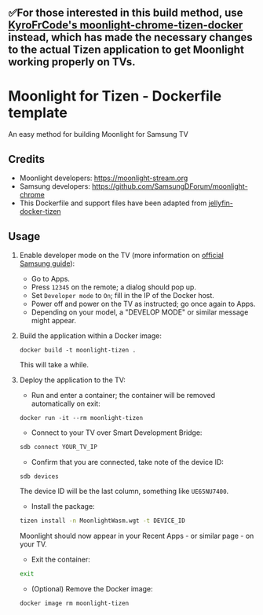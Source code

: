## ✅For those interested in this build method, use [KyroFrCode's moonlight-chrome-tizen-docker](https://github.com/KyroFrCode/moonlight-chrome-tizen-docker) instead, which has made the necessary changes to the actual Tizen application to get Moonlight working properly on TVs.

# Moonlight for Tizen - Dockerfile template
An easy method for building Moonlight for Samsung TV

## Credits
- Moonlight developers: https://moonlight-stream.org
- Samsung developers: https://github.com/SamsungDForum/moonlight-chrome
- This Dockerfile and support files have been adapted from [jellyfin-docker-tizen](https://github.com/babagreensheep/jellyfin-tizen-docker)

## Usage
1. Enable developer mode on the TV (more information on [official Samsung guide](https://developer.samsung.com/smarttv/develop/getting-started/using-sdk/tv-device.html)):
	- Go to Apps.
	- Press `12345` on the remote; a dialog should pop up.
	- Set `Developer mode` to `On`; fill in the IP of the Docker host.
	- Power off and power on the TV as instructed; go once again to Apps.
	- Depending on your model, a "DEVELOP MODE" or similar message might appear.
   
2. Build the application within a Docker image:
	```
	docker build -t moonlight-tizen .
	```
	This will take a while.
3. Deploy the application to the TV:
	- Run and enter a container; the container will be removed automatically on exit:
	 ```
	 docker run -it --rm moonlight-tizen
	 ```
	- Connect to your TV over Smart Development Bridge:
	 ```sh
	 sdb connect YOUR_TV_IP
	 ```
	- Confirm that you are connected, take note of the device ID:
	 ```
	 sdb devices
	 ```
	 The device ID will be the last column, something like `UE65NU7400`.
	- Install the package:
	 ```sh
	 tizen install -n MoonlightWasm.wgt -t DEVICE_ID
	 ```
	 Moonlight should now appear in your Recent Apps - or similar page - on your TV.
	- Exit the container:
	 ```sh
	 exit
	 ```
	- (Optional) Remove the Docker image:
	 ```sh
	 docker image rm moonlight-tizen
	 ```
